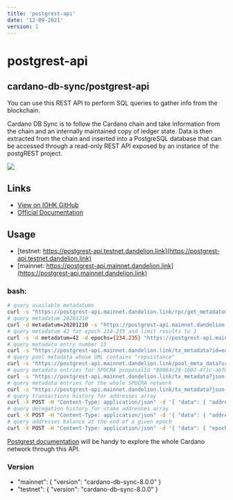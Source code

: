```yaml
---
title: 'postgrest-api'
date: '12-09-2021'
version: 1
---    
```


# postgrest-api
## cardano-db-sync/postgrest-api

You can use this REST API to perform SQL queries to gather info from the blockchain.

Cardano DB Sync is to follow the Cardano chain and take information from the chain and an internally maintained copy of ledger state. Data is then extracted from the chain and inserted into a PostgreSQL database that can be accessed through a read-only REST API exposed by an instance of the postgREST project.

![](/showcase-postgrest-api.png)

## Links
- [View on IOHK GitHub](https://github.com/input-output-hk/cardano-db-sync)
- [Official Documentation](https://github.com/input-output-hk/cardano-db-sync/blob/master/doc/interesting-queries.md)


## Usage
- [testnet: https://postgrest-api.testnet.dandelion.link](https://postgrest-api.testnet.dandelion.link)
- [mainnet: https://postgrest-api.mainnet.dandelion.link](https://postgrest-api.mainnet.dandelion.link)

### bash:
```bash
# query available metadatums
curl -s "https://postgrest-api.mainnet.dandelion.link/rpc/get_metadatum"
# query metadatum 20201210
curl -d metadatum=20201210 -s "https://postgrest-api.mainnet.dandelion.link/rpc/get_metadata" | jq .
# query metadatum 42 for epoch 234-235 and limit results to 1
curl -s -d metadatum=42 -d epochs={234,235} "https://postgrest-api.mainnet.dandelion.link/rpc/get_metadata?limit=1"
# query metadata entry number 15
curl -s "https://postgrest-api.mainnet.dandelion.link/tx_metadata?id=eq.15"
# query pool metadata whose URL contains "repsistance" 
curl -s "https://postgrest-api.mainnet.dandelion.link/pool_meta_data?url=like.*repsistance*"
# query metadata entries for SPOCRA proposalId "80064c28-1b03-4f1c-abf0-ca8c5a98d5b9"
curl -s "https://postgrest-api.mainnet.dandelion.link/tx_metadata?json->>ProposalId=eq.80064c28-1b03-4f1c-abf0-ca8c5a98d5b9"
# query metadata entries for the whole SPOCRA network
curl -s "https://postgrest-api.mainnet.dandelion.link/tx_metadata?json->>NetworkId=eq.SPOCRA"
# query transactions history for addresses array
curl -X POST -H "Content-Type: application/json" -d '{ "data": { "addresses" : ["addr_test1vzep2se0nr849acwfnlpm2sa3sz726g6v78ej4sy9ewjprqmcl720","addr_test1qptw3z77j2vjhd45vdqhct46uvwucese43twz9afv0lt9h83lgv8qkdvg9akyn2yyrtp75sd6ejwl3m0f4qtve43ydnsckuvc4"] } }' -s "https://postgrest-api.testnet.dandelion.link/rpc/get_tx_history_for_addresses" | jq .
# query delegation history for stake addresses array
curl -X POST -H "Content-Type: application/json" -d '{ "data": { "addresses" : ["stake_test1uz605p766mvsyrufagjw5fepqfp8x9ff2ty2hzdrjuvuj8g5efx4w","stake_test1uq3zf47elmdxp92wgmcx4lrkjrlts5fffs36c7dz02d7faqye6l9j"] } }' -s "https://postgrest-api.testnet.dandelion.link/rpc/get_delegation_history_for_stake_address" | jq .
# query addresses balance at the end of a given epoch
curl -X POST -H "Content-Type: application/json" -d '{ "data": { "epoch": "105", "addresses" : ["addr_test1vzep2se0nr849acwfnlpm2sa3sz726g6v78ej4sy9ewjprqmcl720","addr_test1qptw3z77j2vjhd45vdqhct46uvwucese43twz9afv0lt9h83lgv8qkdvg9akyn2yyrtp75sd6ejwl3m0f4qtve43ydnsckuvc4"] } }' -s "https://postgrest-api.testnet.dandelion.link/rpc/get_eoe_balance_for_addresses" | jq .

```

[Postgrest documentation](http://postgrest.org/en/latest/api.html) will be handy to explore the whole Cardano network through this API.

### Version
- "mainnet": { "version": "cardano-db-sync-8.0.0" }
- "testnet": { "version": "cardano-db-sync-8.0.0" }
